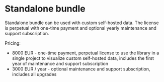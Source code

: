 # Standalone bundle

Standalone bundle can be used with custom self-hosted data. The license is perpetual with one-time payment and optional yearly maintenance and support subscription.

Pricing:

* 8000 EUR - one-time payment, perpetual license to use the library in a single project to visualize custom self-hosted data, includes the first year of maintenance and support subscription
* 3000 EUR / year - optional maintenance and support subscription, includes all upgrades
